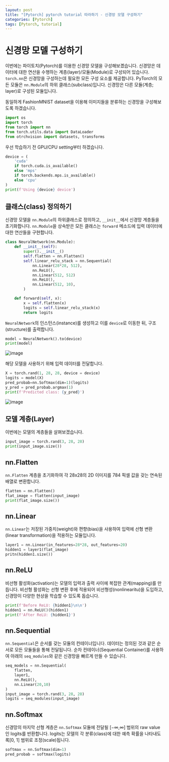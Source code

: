 ```yaml
---
layout: post
title: "[Pytorch] pytorch tutorial 따라하기 - 신경망 모델 구성하기"
categories: [Pytorch]
tags: [Pytorch, tutorial]
---
```


# 신경망 모델 구성하기
이번에는 파이토치(Pytorch)를 이용한 신경망 모델을 구성해보곘습니다.
신경망은 데이터에 대한 연산을 수행하는 계층(layer)/모듈(Module)로 구성되어 있습니다.
`torch.nn`은 신경망을 구성하는데 필요한 모든 구성 요소를 제공합니다. PyTorch의 모든 모듈은 `nn.Module`의 하위 클래스(subclass)입니다. 신경망은 다른 모듈(계층; layer)로 구성된 모듈입니다.

동일하게 FashionMNIST dataset을 이용해 이미지들을 분류하는 신경망을 구성해보도록 하겠습니다.
```python
import os
import torch
from torch import nn
from torch.utils.data import DataLoader
from otrchvision import datasets, transforms
```

우선 학습하기 전 GPU/CPU setting부터 하겠습니다.
```python
device = (
    'cuda'
    if torch.cuda.is_available()
    else 'mps'
    if torch.backends.mps.is_available()
    else 'cpu'
)
print(f'Using {device} device')
```

## 클래스(class) 정의하기
신경망 모델을 `nn.Module`의 하위클래스로 정의하고, `__init__`에서 신경망 계층들을 초기화합니다.
`nn.Module`을 상속받은 모든 클래스는 `forward` 메소드에 입력 데이터에 대한 연산들을 구현합니다.
```python
class NeuralNetwork(nn.Module):
    def __init__(self):
        super().__init__()
        self.flatten = nn.Flatten()
        self.linear_relu_stack = nn.Sequential(
            nn.Linear(28*28, 512),
            nn.ReLU(),
            nn.Linear(512, 512)
            nn.ReLU(),
            nn.Linear(512, 10),
        )

    def forward(self, x):
        x = self.flatten(x)
        logits = self.linear_relu_stack(x)
        return logits
```

`NeuralNetwork`의 인스턴스(instance)를 생성하고 이를 `device`로 이동한 뒤, 구조(structure)를 출력합니다.

```python
model = NeuralNetwork().to(device)
print(model)
```
![image](https://github.com/SangHyun014/SangHyun014.github.io/assets/87685922/e4a2320a-113b-4a28-b9d1-200950c7079f)

해당 모델을 사용하기 위해 입력 데이터를 전달합니다.

```python
X = torch.rand(1, 28, 28, device = device)
logits = model(X)
pred_probab=nn.Softmax(dim=1)(logits)
y_pred = pred_probab.argmax(1)
print(f'Predicted class: {y_pred}')
```
![image](https://github.com/SangHyun014/SangHyun014.github.io/assets/87685922/eb32cf2e-599c-4b16-b05a-22ade6085c47)

## 모델 계층(Layer)
이번에는 모델의 계층들을 살펴보겠습니다.
```python
input_image = torch.rand(3, 28, 28)
print(input_image.size())
```

## nn.Flatten
`nn.Flatten` 계층을 초기화하여 각 28x28의 2D 이미지를 784 픽셀 값을 갖는 연속된 배열로 변환합니다.

```python
flatten = nn.Flatten()
flat_image = flatten(input_image)
print(flat_image.size())
```

## nn.Linear
`nn.Linear`는 저장된 가중치(weight)와 편향(bias)을 사용하여 입력에 선형 변환(linear transformation)을 적용하는 모듈입니다.
```python
layer1 = nn.Linear(in_features=28*28, out_features=20)
hidden1 = layer1(flat_image)
pritn(hidden1.size())
```

## nn.ReLU
비선형 활성화(activation)는 모델의 입력과 출력 사이에 복잡한 관계(mapping)를 만듭니다. 비선형 활성화는 선형 변환 후에 적용되어 비선형성(nonlinearitu)을 도입하고, 신경망이 다양한 현상을 학습할 수 있도록 돕습니다.
```python
print(f'Before ReLU: {hidden1}\n\n')
hidden1 = nn.ReLU()(hidden1)
print(f'After ReLU: {hidden1}')
```

## nn.Sequential
`nn.Sequential`은 순서를 갖는 모듈의 컨테이너입니다. 데이터는 정의된 것과 같은 순서로 모든 모듈들을 통해 전달됩니다. 순차 컨테이너(Sequential Container)를 사용하여 아래의 `seq_modules`와 같은 신경망을 빠르게 만들 수 있습니다.
```python
seq_models = nn.Sequential(
    flatten,
    layer1,
    nn.ReLU(),
    nn.Linear(20,10)
)
input_image = torch.rand(3, 28, 28)
logits = seq_modules(input_image)
```

## nn.Softmax
신경망의 마지막 선형 계층은 `nn.Softmax` 모듈에 전달될 [$-\infty$,$\infty$] 범위의 raw value인 logits를 반환합니다.
logits는 모델의 각 분류(class)에 대한 예측 확률을 나타내도록[0, 1] 범위로 조정(scale)됩니다.
```python
softmax = nn.Softmax(dim=1)
pred_probab = softmax(logits)
```